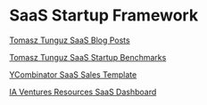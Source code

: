 # SaaS Startup Framework

[Tomasz Tunguz SaaS Blog Posts](http://tomtunguz.com/categories/saas)

[Tomasz Tunguz SaaS Startup Benchmarks](http://tomtunguz.com/saas-startup-benchmarks)

[YCombinator SaaS Sales Template](http://www.ycombinator.com/documents/#sales)

[IA Ventures Resources SaaS Dashboard](http://resources.iaventures.com/#saasdb)
